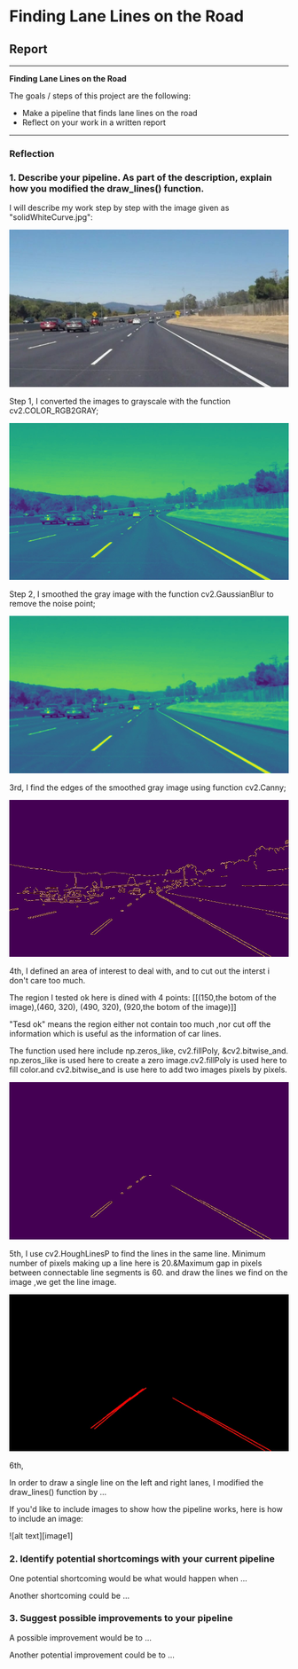 # **Finding Lane Lines on the Road** 

## Report

---

**Finding Lane Lines on the Road**

The goals / steps of this project are the following:
* Make a pipeline that finds lane lines on the road
* Reflect on your work in a written report

---

### Reflection



### 1. Describe your pipeline. As part of the description, explain how you modified the draw_lines() function.

I will describe my work step by step with the image given as "solidWhiteCurve.jpg":

![solidWhiteCurve.jpg](https://github.com/alchian/Find-car-lines/blob/test_images/solidWhiteCurve.jpg "solidWhiteCurve.jpg")

Step 1, I converted the images to grayscale with the function cv2.COLOR_RGB2GRAY;

![solidWhiteCurve_gray.jpg](https://github.com/alchian/Find-car-lines/blob/test_images/solidWhiteCurve_test_images_grayt.jpg "solidWhiteCurve_gray.jpg")

Step 2,  I smoothed the gray image with the function cv2.GaussianBlur to remove the noise point;

![solidWhiteCurve_smoothing.jpg](https://github.com/alchian/Find-car-lines/blob/test_images/solidWhiteCurve_test_images_smoothing.jpg "solidWhiteCurve_smoothing.jpg")

3rd, I find the edges of the smoothed gray image using function cv2.Canny;

![solidWhiteCurve_edges.jpg](https://github.com/alchian/Find-car-lines/blob/test_images/solidWhiteCurve_test_images_edges.jpg "solidWhiteCurve_edges.jpg")

4th, I defined an area of interest to deal with, and to cut out the interst i don't care too much. 

The region I tested ok here is dined with 4 points: [[(150,the botom of the image),(460, 320), (490, 320), (920,the botom of the image)]]

"Tesd ok" means the region either not contain too much ,nor cut off the information which is useful as the information of car lines. 

The function used here include np.zeros_like,  cv2.fillPoly, &cv2.bitwise_and. np.zeros_like is used here to create a zero image.cv2.fillPoly is used here to fill color.and cv2.bitwise_and is use here to add two images pixels by pixels.

![solidWhiteCurve_region_of_interest.jpg](https://github.com/alchian/Find-car-lines/blob/test_images/solidWhiteCurve_region_of_interest.jpg "solidWhiteCurve_region_of_interest.jpg")

5th, I use cv2.HoughLinesP to find the lines in the same line. Minimum number of pixels making up a line here is 20.&Maximum gap in pixels between connectable line segments is 60. and draw the lines we find on the image ,we get the line image.

![solidWhiteCurve_line_image.jpg](https://github.com/alchian/Find-car-lines/blob/test_images/solidWhiteCurve_line_image.jpg "solidWhiteCurve_line_image.jpg")

6th, 


In order to draw a single line on the left and right lanes, I modified the draw_lines() function by ...

If you'd like to include images to show how the pipeline works, here is how to include an image: 

![alt text][image1]


### 2. Identify potential shortcomings with your current pipeline


One potential shortcoming would be what would happen when ... 

Another shortcoming could be ...


### 3. Suggest possible improvements to your pipeline

A possible improvement would be to ...

Another potential improvement could be to ...
